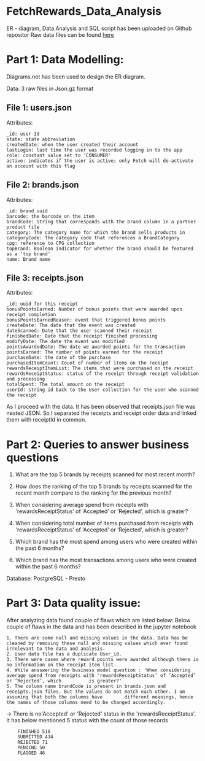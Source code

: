# FetchRewards_Data_Analysis

ER - diagram, Data Analysis and SQL script has been uploaded on Github repositor
Raw data files can be found  [here](https://github.com/Himani-Gadve1/FetchRewards_Data_Analysis/blob/main/ER%20diagram/ER%20diagram.pdf)

# Part 1: Data Modelling:
Diagrams.net has been used to design the ER diagram.

Data:
3 raw files in Json.gz format

## File 1: users.json
Attributes:

    _id: user Id
    state: state abbreviation
    createdDate: when the user created their account
    lastLogin: last time the user was recorded logging in to the app
    role: constant value set to 'CONSUMER'
    active: indicates if the user is active; only Fetch will de-activate an account with this flag

## File 2: brands.json
Attributes:

    _id: brand uuid
    barcode: the barcode on the item
    brandCode: String that corresponds with the brand column in a partner product file
    category: The category name for which the brand sells products in
    categoryCode: The category code that references a BrandCategory
    cpg: reference to CPG collection
    topBrand: Boolean indicator for whether the brand should be featured as a 'top brand'
    name: Brand name

## File 3: receipts.json
Attributes:

    _id: uuid for this receipt
    bonusPointsEarned: Number of bonus points that were awarded upon receipt completion
    bonusPointsEarnedReason: event that triggered bonus points
    createDate: The date that the event was created
    dateScanned: Date that the user scanned their receipt
    finishedDate: Date that the receipt finished processing
    modifyDate: The date the event was modified
    pointsAwardedDate: The date we awarded points for the transaction
    pointsEarned: The number of points earned for the receipt
    purchaseDate: the date of the purchase
    purchasedItemCount: Count of number of items on the receipt
    rewardsReceiptItemList: The items that were purchased on the receipt
    rewardsReceiptStatus: status of the receipt through receipt validation and processing
    totalSpent: The total amount on the receipt
    userId: string id back to the User collection for the user who scanned the receipt


As I proceed with the data. It has been observed that receipts.json file was nested JSON. So I separated the receipts and receipt order data and linked them with receiptId in common.

# Part 2: Queries to answer business questions

1. What are the top 5 brands by receipts scanned for most recent month?

2. How does the ranking of the top 5 brands by receipts scanned for the recent month compare to the ranking for the previous month?

3. When considering average spend from receipts with 'rewardsReceiptStatus’ of ‘Accepted’ or ‘Rejected’, which is greater?

4. When considering total number of items purchased from receipts with 'rewardsReceiptStatus’ of ‘Accepted’ or ‘Rejected’, which is greater?

5. Which brand has the most spend among users who were created within the past 6 months?

6. Which brand has the most transactions among users who were created within the past 6 months?

Database: PostgreSQL - Presto

# Part 3: Data quality issue:

After analyzing data found couple of flaws which are listed below:
Below couple of flaws in the data and has been described in the jupyter notebook

    1. There are some null and missing values in the data. Data has be cleaned by removing these null and missing values which ever found irrelevant to the data and analysis.
    2. User data file has a duplicate User_id.
    3. There were cases where reward points were awarded although there is no information on the receipt item list.
    4. While ansswering the business model question : 'When considering average spend from receipts with 'rewardsReceiptStatus’ of ‘Accepted’ or ‘Rejected’, which          is greater?'
    5. The column name brandCode is present in brands.json and receipts.json files. But the values do not match each other. I am assuming that both the columns have        different meanings, hence the names of those columns need to be changed accordingly.

-> There is no'Accepted' or 'Rejected' status in the 'rewardsReceiptStatus'. It has below mentioned 5 status with the count of those records

        FINISHED 518
        SUBMITTED 434
        REJECTED 71
        PENDING 50
        FLAGGED 46
